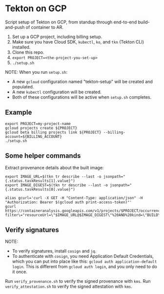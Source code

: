 # Tekton on GCP
Script setup of Tekton on GCP, from standup through end-to-end build-and-push of container to AR.

1. Set up a GCP project, including billing setup.
2. Make sure you have Cloud SDK, `kubectl`, `ko`, and `tkn` (Tekton CLI) installed.
3. Clone this repo.
4. `export PROJECT=<the-project-you-set-up>`
5. `./setup.sh`

NOTE: When you run `setup.sh`:
- A new `gcloud` configuration named "tekton-setup" will be created and populated.
- A new `kubectl` configuration will be created.
- Both of these configurations will be active when `setup.sh` completes.

## Example

```shell
export PROJECT=my-project-name
gcloud projects create ${PROJECT}
gcloud beta billing projects link ${PROJECT} --billing-account=${BILLING_ACCOUNT}
./setup.sh
```

## Some helper commands

Extract provenance details about the built image:

```shell
export IMAGE_URL=$(tkn tr describe --last -o jsonpath="{.status.taskResults[1].value}")
export IMAGE_DIGEST=$(tkn tr describe --last -o jsonpath="{.status.taskResults[0].value}")

alias gcurl='curl -X GET -H "Content-Type: application/json" -H "Authorization: Bearer $(gcloud auth print-access-token)"'
gcurl https://containeranalysis.googleapis.com/v1/projects/$PROJECT/occurrences\?filter\="resourceUrl=\"$IMAGE_URL@$IMAGE_DIGEST\"%20AND%20kind=\"BUILD\""
```

## Verify signatures

NOTE:
- To verify signatures, install `cosign` and `jq`.
- To authenticate with `cosign`, you need Application Default Credentials, which
  you can put into place like this: `gcloud auth application-default login`.
  This is different from `gcloud auth login`, and you only need to do it once.

Run `verify_provenance.sh` to verify the signed provenance with `kms`.
Run `verify_attestation.sh` to verify the signed attestation with `kms`.
